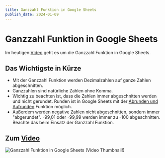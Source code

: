 ```yaml
---
title: Ganzzahl Funktion in Google Sheets
publish_date: 2024-01-09
---
```


# Ganzzahl Funktion in Google Sheets

Im heutigen [Video](https://youtu.be/oQG7V1oe7S8) geht es um die Ganzzahl Funktion in Google Sheets. 

## Das Wichtigste in Kürze

- Mit der Ganzzahl Funktion werden Dezimalzahlen auf ganze Zahlen abgeschnitten.
- Ganzzahlen sind natürliche Zahlen ohne Komma.
- Wichtig zu beachten ist, dass die Zahlen immer abgeschnitten werden und nicht gerundet. Runden ist in Google Sheets mit der [Abrunden und Aufrunden](https://youtu.be/kbM9Rzii0Ns) Funktion möglich.
- Außerdem werden negative Zahlen nicht abgeschnitten, sondern immer "abgerundet". -99,01 oder -99,99 werden immer zu -100 abgeschnitten. Beachte das beim Einsatz der Ganzzahl Funktion.

## Zum [Video](https://youtu.be/oQG7V1oe7S8)

![Ganzzahl Funktion in Google Sheets (Video Thumbnail!)](../../thumbnails/Fertig547.jpg "Ganzzahl Funktion in Google Sheets (Video Thumbnail!)")